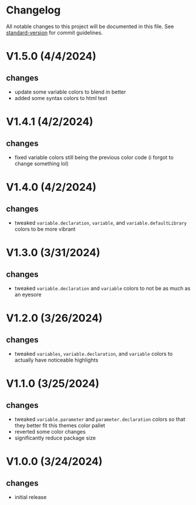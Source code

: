 # Changelog

All notable changes to this project will be documented in this file. See [standard-version](https://github.com/conventional-changelog/standard-version) for commit guidelines.

# V1.5.0 (4/4/2024)

## changes

- update some variable colors to blend in better
- added some syntax colors to html text

# V1.4.1 (4/2/2024)

## changes

- fixed variable colors still being the previous color code (i forgot to change something lol)

# V1.4.0 (4/2/2024)

## changes

- tweaked `variable.declaration`, `variable`, and `variable.defaultLibrary` colors to be more vibrant

# V1.3.0 (3/31/2024)

## changes

- tweaked `variable.declaration` and `variable` colors to not be as much as an eyesore

# V1.2.0 (3/26/2024)

## changes

- tweaked `variables`, `variable.declaration`, and `variable` colors to actually have noticeable highlights

# V1.1.0 (3/25/2024)

## changes

- tweaked `variable.parameter` and `parameter.declaration` colors so that they better fit this themes color pallet
- reverted some color changes
- significantly reduce package size

# V1.0.0 (3/24/2024)

## changes

- initial release
